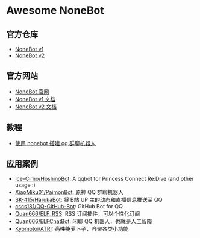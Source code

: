 # Awesome NoneBot

## 官方仓库

- [NoneBot v1](https://github.com/nonebot/nonebot)
- [NoneBot v2](https://github.com/nonebot/nonebot2)

## 官方网站

- [NoneBot 官网](https://nonebot.dev/)
- [NoneBot v1 文档](https://docs.nonebot.dev/)
- [NoneBot v2 文档](https://v2.nonebot.dev/)

## 教程

- [使用 nonebot 搭建 qq 群聊机器人](https://zhuanlan.zhihu.com/p/340849952)

## 应用案例

- [Ice-Cirno/HoshinoBot](https://github.com/Ice-Cirno/HoshinoBot): A qqbot for Princess Connect Re:Dive (and other usage :)
- [XiaoMiku01/PaimonBot](https://github.com/XiaoMiku01/PaimonBot): 原神 QQ 群聊机器人
- [SK-415/HarukaBot](https://github.com/SK-415/HarukaBot): 将 B站 UP 主的动态和直播信息推送至 QQ
- [cscs181/QQ-GitHub-Bot](https://github.com/cscs181/QQ-GitHub-Bot): GitHub Bot for QQ
- [Quan666/ELF_RSS](https://github.com/Quan666/ELF_RSS): RSS 订阅插件，可以个性化订阅
- [Quan666/ELFChatBot](https://github.com/Quan666/ELFChatBot): 闲聊 QQ 机器人，也就是人工智障
- [Kyomotoi/ATRI](https://github.com/Kyomotoi/ATRI): ~~高性能~~萝卜子，齐聚各类小功能
